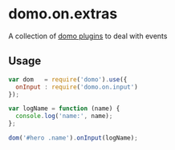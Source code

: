 domo.on.extras
==============

A collection of [domo plugins](https://github.com/domojs/domo) to deal
with events

Usage
-----

```js
var dom   = require('domo').use({
  onInput : require('domo.on.input')
});

var logName = function (name) {
  console.log('name:', name);
};

dom('#hero .name').onInput(logName);
```

